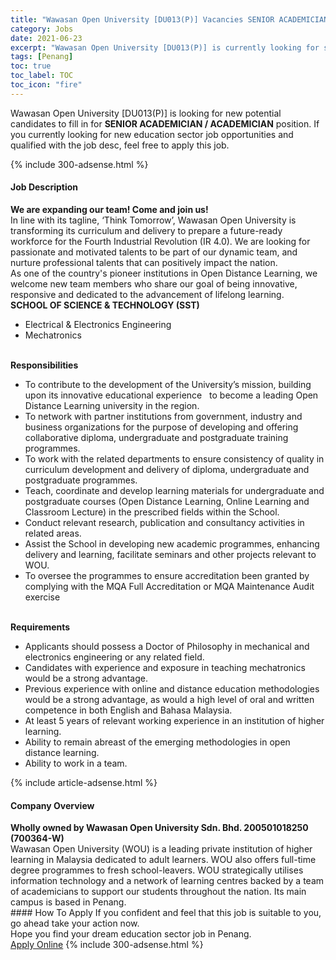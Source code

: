 ```yaml
---
title: "Wawasan Open University [DU013(P)] Vacancies SENIOR ACADEMICIAN / ACADEMICIAN" 
category: Jobs 
date: 2021-06-23 
excerpt: "Wawasan Open University [DU013(P)] is currently looking for suitable person to fill in the SENIOR ACADEMICIAN / ACADEMICIAN which positioned at Penang" 
tags: [Penang] 
toc: true 
toc_label: TOC 
toc_icon: "fire" 
--- 
```


<p>Wawasan Open University [DU013(P)] is looking for new potential candidates to fill in for <b>SENIOR ACADEMICIAN / ACADEMICIAN</b> position. If you currently looking for new education sector job opportunities and qualified with the job desc, feel free to apply this job.
</p>{% include 300-adsense.html %} 
<div><div><h4>Job Description</h4></div><div><div><span><div><div><div><strong>We are expanding our team! Come and join us!</strong></div><div>In line with its tagline, &#8216;Think Tomorrow&#8217;, Wawasan Open University is transforming its curriculum and delivery to prepare a future-ready workforce for the Fourth Industrial Revolution (IR 4.0). We are looking for passionate and motivated talents to be part of our dynamic team, and nurture professional talents that can positively impact the nation.</div><div>As one of the country's pioneer institutions in Open Distance Learning, we welcome new team members who share our goal of being innovative, responsive and dedicated to the advancement of lifelong learning.</div></div><div><strong>SCHOOL OF SCIENCE &amp; TECHNOLOGY (SST)</strong></div><ul><li>Electrical &amp; Electronics Engineering</li><li>Mechatronics</li></ul><div><br><strong>Responsibilities</strong></div><ul><li>To contribute to the development of the University&#8217;s mission, building upon its innovative educational experience&#160;&#160; to become a leading Open Distance Learning university in the region.</li><li>To network with partner institutions from government, industry and business organizations for the purpose of developing and offering collaborative diploma, undergraduate and postgraduate training programmes.</li><li>To work with the related departments to ensure consistency of quality in curriculum development and delivery of diploma, undergraduate and postgraduate programmes.</li><li>Teach, coordinate and develop learning materials for undergraduate and postgraduate courses (Open Distance Learning, Online Learning and Classroom Lecture) in the prescribed fields within the School.</li><li>Conduct relevant research, publication and consultancy activities in related areas.</li><li>Assist the School in developing new academic programmes, enhancing delivery and learning, facilitate seminars and other projects relevant to WOU.</li><li>To oversee the programmes to ensure accreditation been granted by complying with the MQA Full Accreditation or MQA Maintenance Audit exercise</li></ul><div><br><strong>Requirements</strong></div><ul><li>Applicants should possess a Doctor of Philosophy in mechanical and electronics engineering or any related field.</li><li>Candidates with experience and exposure in teaching mechatronics would be a strong advantage.</li><li>Previous experience with online and distance education methodologies would be a strong advantage, as would a high level of oral and written competence in both English and Bahasa Malaysia.</li><li>At least 5 years of relevant working experience in an institution of higher learning.</li><li>Ability to remain abreast of the emerging methodologies in open distance learning.</li><li>Ability to work in a team.</li></ul></div></span></div></div></div> 
{% include article-adsense.html %} 
<div><div><h4>Company Overview</h4></div><div><div><span><div><div>
<div>
<strong>Wholly owned by Wawasan Open University Sdn. Bhd. 200501018250 (700364-W)</strong></div>
<div>
		Wawasan Open University (WOU) is a leading private institution of higher learning in Malaysia dedicated to adult learners. WOU also offers full-time degree programmes to fresh school-leavers. WOU strategically utilises information technology and a network of learning centres backed by a team of academicians to support our students throughout the nation. Its main campus is based in Penang.</div>
</div></div></span></div></div></div> 
#### How To Apply 
If you confident and feel that this job is suitable to you, go ahead take your action now. <br/> 
Hope you find your dream education sector job in Penang. <br/> 
<a href="https://www.jobstreet.com.my/en/job/senior-academician-academician-4597291?jobId=jobstreet-my-job-4597291" class="btn btn--info" target="_blank" rel="nofollow noopenner">Apply Online</a> 
{% include 300-adsense.html %} 